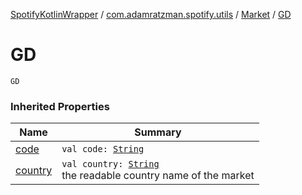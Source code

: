 [SpotifyKotlinWrapper](../../index.md) / [com.adamratzman.spotify.utils](../index.md) / [Market](index.md) / [GD](./-g-d.md)

# GD

`GD`

### Inherited Properties

| Name | Summary |
|---|---|
| [code](code.md) | `val code: `[`String`](https://kotlinlang.org/api/latest/jvm/stdlib/kotlin/-string/index.html) |
| [country](country.md) | `val country: `[`String`](https://kotlinlang.org/api/latest/jvm/stdlib/kotlin/-string/index.html)<br>the readable country name of the market |
